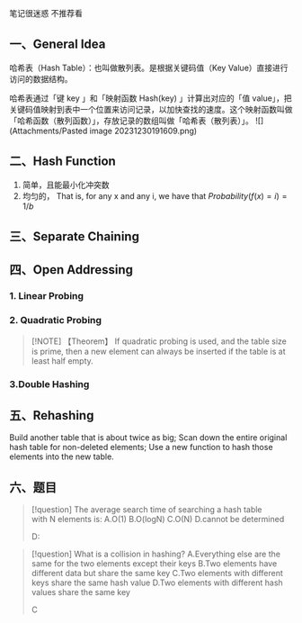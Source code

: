 笔记很迷惑 不推荐看
## 一、General Idea
哈希表（Hash Table）：也叫做散列表。是根据关键码值（Key Value）直接进行访问的数据结构。

哈希表通过「键 key 」和「映射函数 Hash(key) 」计算出对应的「值 value」，把关键码值映射到表中一个位置来访问记录，以加快查找的速度。这个映射函数叫做「哈希函数（散列函数）」，存放记录的数组叫做「哈希表（散列表）」。
![](Attachments/Pasted image 20231230191609.png)
## 二、Hash Function
1. 简单，且能最小化冲突数
2. 均匀的， That is, for any x and any i, we have that $Probability(f(x)=i)=1/b$
## 三、Separate Chaining
## 四、Open Addressing
### 1. Linear Probing
### 2. Quadratic Probing

> [!NOTE] 【Theorem】
>If quadratic probing is used, and the table size is prime, then a new element can always be inserted if the table is at least half empty.
### 3.Double Hashing
## 五、Rehashing
Build another table that is about twice as big;
Scan down the entire original hash table for non-deleted elements;
Use a new function to hash those elements into the new table.

## 六、题目

> [!question] The average search time of searching a hash table with N elements is:
A.O(1)
B.O(logN)
C.O(N)
D.cannot be determined
> 
> D:

> [!question] What is a collision in hashing?
> A.Everything else are the same for the two elements except their keys
B.Two elements have different data but share the same key
C.Two elements with different keys share the same hash value
D.Two elements with different hash values share the same key
>
>C
 

